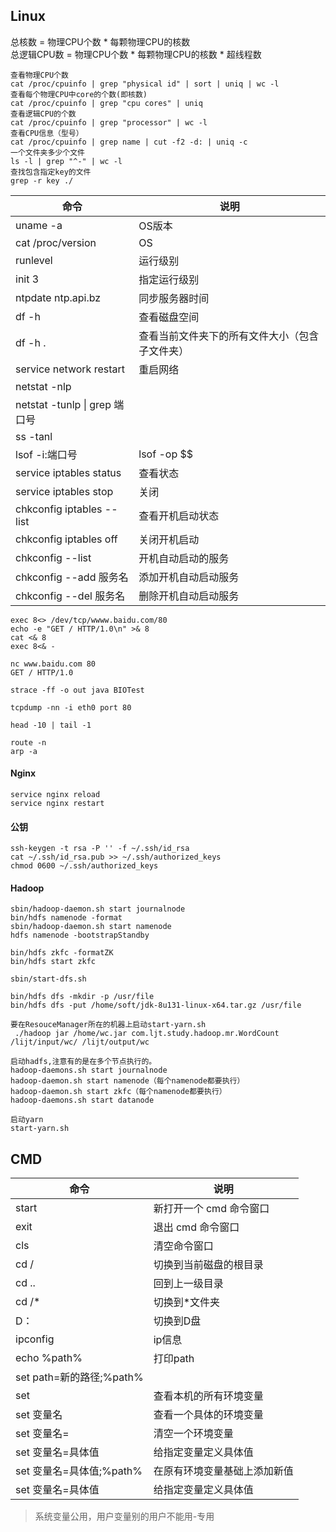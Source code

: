 ## Linux
总核数 = 物理CPU个数 * 每颗物理CPU的核数  
总逻辑CPU数 = 物理CPU个数 * 每颗物理CPU的核数 * 超线程数
```
查看物理CPU个数
cat /proc/cpuinfo | grep "physical id" | sort | uniq | wc -l
查看每个物理CPU中core的个数(即核数)
cat /proc/cpuinfo | grep "cpu cores" | uniq
查看逻辑CPU的个数
cat /proc/cpuinfo | grep "processor" | wc -l
查看CPU信息（型号）
cat /proc/cpuinfo | grep name | cut -f2 -d: | uniq -c
一个文件夹多少个文件
ls -l | grep "^-" | wc -l
查找包含指定key的文件
grep -r key ./
```

| 命令 | 说明                      |
|---|-------------------------|
| uname -a | OS版本                    |
| cat /proc/version  | OS                      |
| runlevel | 运行级别                    |
| init 3 | 指定运行级别                  |
| ntpdate ntp.api.bz | 同步服务器时间                 |
| df -h | 查看磁盘空间                  |
| df -h . | 查看当前文件夹下的所有文件大小（包含子文件夹） |
| service network restart | 重启网络                    |
| netstat -nlp |                         |
| netstat -tunlp \| grep 端口号                | |
| ss -tanl |                         |
| lsof -i:端口号 | lsof -op $$             |
| service iptables status | 查看状态                    |
| service iptables stop | 关闭                      |
| chkconfig iptables --list | 查看开机启动状态                |
| chkconfig iptables off | 关闭开机启动                  |
| chkconfig --list | 开机自动启动的服务               |
| chkconfig --add 服务名 | 添加开机自动启动服务              |
| chkconfig --del 服务名 | 删除开机自动启动服务              |

```
exec 8<> /dev/tcp/wwww.baidu.com/80
echo -e "GET / HTTP/1.0\n" >& 8
cat <& 8
exec 8<& -

nc www.baidu.com 80
GET / HTTP/1.0
    
strace -ff -o out java BIOTest

tcpdump -nn -i eth0 port 80

head -10 | tail -1

route -n
arp -a
```
#### Nginx
```
service nginx reload  
service nginx restart
```
#### 公钥
```
ssh-keygen -t rsa -P '' -f ~/.ssh/id_rsa  
cat ~/.ssh/id_rsa.pub >> ~/.ssh/authorized_keys  
chmod 0600 ~/.ssh/authorized_keys
```
#### Hadoop
```
sbin/hadoop-daemon.sh start journalnode
bin/hdfs namenode -format
sbin/hadoop-daemon.sh start namenode
hdfs namenode -bootstrapStandby

bin/hdfs zkfc -formatZK
bin/hdfs start zkfc

sbin/start-dfs.sh

bin/hdfs dfs -mkdir -p /usr/file
bin/hdfs dfs -put /home/soft/jdk-8u131-linux-x64.tar.gz /usr/file

要在ResouceManager所在的机器上启动start-yarn.sh
 ./hadoop jar /home/wc.jar com.ljt.study.hadoop.mr.WordCount /lijt/input/wc/ /lijt/output/wc

启动hadfs,注意有的是在多个节点执行的。
hadoop-daemons.sh start journalnode
hadoop-daemon.sh start namenode（每个namenode都要执行）
hadoop-daemon.sh start zkfc（每个namenode都要执行）
hadoop-daemons.sh start datanode

启动yarn  
start-yarn.sh
```
## CMD
| 命令 | 说明 |
|---|---|
| start | 新打开一个 cmd 命令窗口 |
| exit | 退出 cmd 命令窗口 |
| cls | 清空命令窗口 |
| cd / | 切换到当前磁盘的根目录 |
| cd .. | 回到上一级目录 |
| cd /* | 切换到*文件夹 |
| D：| 切换到D盘 |
| ipconfig| ip信息 |
| echo %path% | 打印path |
| set path=新的路径;%path%| |
| set | 查看本机的所有环境变量 |
| set 变量名 | 查看一个具体的环境变量 |
| set 变量名= | 清空一个环境变量 |
| set 变量名=具体值 | 给指定变量定义具体值 |
| set 变量名=具体值;%path% | 在原有环境变量基础上添加新值 |
| set 变量名=具体值 | 给指定变量定义具体值 |
> 系统变量公用，用户变量别的用户不能用-专用